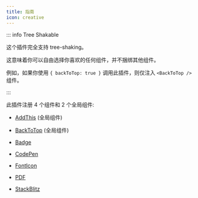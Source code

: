 ```yaml
---
title: 指南
icon: creative
---
```


::: info Tree Shakable

这个插件完全支持 tree-shaking。

这意味着你可以自由选择你喜欢的任何组件，并不捆绑其他组件。

例如，如果你使用 `{ backToTop: true }` 调用此插件，则仅注入 `<BackToTop />` 组件。

:::

此插件注册 4 个组件和 2 个全局组件:

- [AddThis](addthis.md) (全局组件)

- [BackToTop](backtotop.md) (全局组件)

- [Badge](badge.md)

- [CodePen](codepen.md)

- [FontIcon](fonticon.md)

- [PDF](pdf.md)

- [StackBlitz](stackblitz.md)
